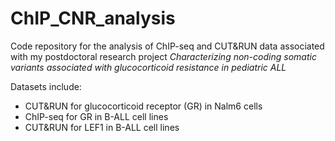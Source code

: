 # ChIP_CNR_analysis

Code repository for the analysis of ChIP-seq and CUT&RUN data associated with my postdoctoral research project _Characterizing non-coding somatic variants associated with glucocorticoid resistance in pediatric ALL_

Datasets include:
- CUT&RUN for glucocorticoid receptor (GR) in Nalm6 cells
- ChIP-seq for GR in B-ALL cell lines
- CUT&RUN for LEF1 in B-ALL cell lines

